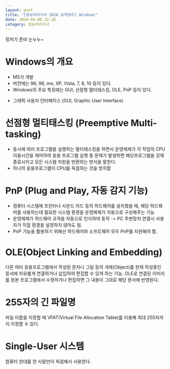 ```yaml
---
layout: post
title: "[정보처리기사 2020 요약정리] Windows"
date: 2020-04-06 22:10
category: 정보처리기사
---
```


정처기 준비 눈누누~

# Windows의 개요
- MS가 개발
- 버전에는 96, 98, me, XP, Vista, 7, 8, 10 등이 있다.
- Windows의 주요 특징에는 GUI, 선점형 멀티태스킹, OLE, PnP 등이 있다.

* 그래픽 사용자 인터페이스 (GUI, Graphic User Interface)


# 선점형 멀티태스킹 (Preemptive Multi-tasking)
- 동시에 여러 프로그램을 실행하는 멀티태스킹을 하면서 운영체제가 각 작업의 CPU 이용시간을 제어하여 응용 프로그램 실행 중 문제가 발생하면 해당프로그램을 강제종료시키고 모든 시스템 자원을 반환하는 방식을 말한다.
- 하나의 응용프로그램이 CPU를 독점하는 것을 방지함


# PnP (Plug and Play, 자동 감지 기능)
- 컴퓨터 시스템에 프린터나 사운드 카드 등의 하드웨어를 설치했을 때, 해당 하드웨어를 사용하는데 필요한 시스템 환경을 운영체제가 자동으로 구성해주는 기능
- 운영체제가 하드웨어 규격을 자동으로 인식하여 동작 -> PC 주변장치 연결시 사용자가 직접 환경을 설정하지 않아도 됨.
- PnP 기능을 활용하기 위해선 하드웨어와 소프트웨어 모두 PnP를 지원해야 함.

# OLE(Object Linking and Embedding)
다른 여러 응용프로그램에서 작성된 문자나 그림 등의 개체(Object)를 현재 작성중인 뭉서에 자유롭게 연결하거나 삽입하여 편집할 수 있게 하는 기능.
OLE로 연결된 이미지를 원본 프로그램에서 수정하거나 편집하면 그 내용이 그대로 해당 문서에 반영된다.

# 255자의 긴 파일명
파일 이름을 지정할 때 VFAT(Virtual File Allocation Table)를 이용해 최대 255자까지 지정할 수 있다.

# Single-User 시스템
컴퓨터 한대를 한 사람만이 독점해서 사용한다.